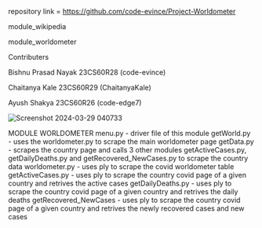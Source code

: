 repository link = https://github.com/code-evince/Project-Worldometer

module_wikipedia

module_worldometer

Contributers 

Bishnu Prasad Nayak 23CS60R28 (code-evince)

Chaitanya Kale 23CS60R29 (ChaitanyaKale)

Ayush Shakya 23CS60R26 (code-edge7)


![Screenshot 2024-03-29 040733](https://github.com/code-evince/Project-Worldometer/assets/38295546/d6cfb918-71e6-4341-af20-45ee92267df9)

MODULE WORLDOMETER
menu.py - driver file of this module
getWorld.py - uses the worldometer.py to scrape the main worldometer page
getData.py - scrapes the country page and calls 3 other modules getActiveCases.py, getDailyDeaths.py and getRecovered_NewCases.py to scrape the country data 
worldometer.py - uses ply to scrape the covid worldometer table
getActiveCases.py - uses ply to scrape the country covid page of a given country and retrives the active cases
getDailyDeaths.py - uses ply to scrape the country covid page of a given country and retrives the daily deaths
getRecovered_NewCases - uses ply to scrape the country covid page of a given country and retrives the newly recovered cases and new cases



